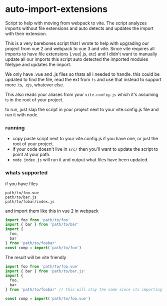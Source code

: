 # auto-import-extensions
Script to help with moving from webpack to vite. The script analyzes imports without file extensions and auto detects and updates the import with their extension.

This is a very barebones script that I wrote to help with upgrading our project from vue 2 and webpack to vue 3 and vite. Since vite requires all imports to have file extensions (.vue|.js, etc)
and I didn't want to manually update all our imports this script auto detected the imported modules filetype and updates the import.

We only have .vue and .js files so thats all i needed to handle. this could be updated to find the file, read the ext from `fs` and use that instead to support more .ts, .cjs, whatever else.

This also reads your aliases from your `vite.config.js` which it's assuming is in the root of your project. 

to run, just slap the script in your project next to your vite.config.js file and run it with node.


### running
- copy paste script next to your vite.config.js if you have one, or just the root of your project.
- if your code doesn't live in `src/` then you'll want to update the script to point at your path.
- `node index.js` will run it and output what files have been updated.


### whats supported
if you have files 
```
path/to/foo.vue
path/to/bar.js
path/to/fobar/index.js
```
and import them like this in vue 2 in webpack
```js
import foo from 'path/to/foo'
import { bar } from 'path/to/bar'
import { 
  foo,
  bar
} from 'path/to/foobar'
const comp = import('path/to/foo')
```

The result will be vite friendly
```js
import foo from 'path/to/foo.vue'
import { bar } from 'path/to/bar.js'
import { 
  foo,
  bar
} from 'path/to/foobar' // this will stay the same since its importing the index.js module.

const comp = import('path/to/foo.vue')
```
